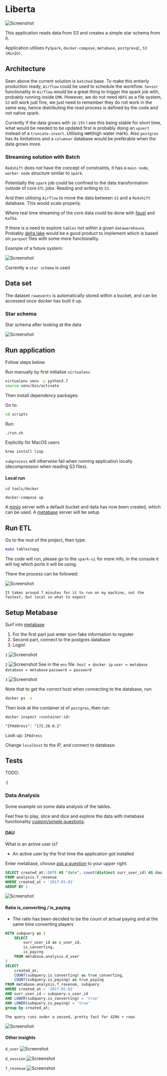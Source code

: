 # Liberta

![Screenshot](/img/libertaoverview.png)

This application reads data from S3 and creates a simple star schema from it.

Application utilises `PySpark`, `docker-compose`, `metabase`, `postgresql`, `S3 (MinIO)`.

## Architecture

Seen above the current solution is `batched` base. To make this entierly production ready, `Airflow` could be used
to schedule the workflow. `Sensor` functionality in `Airflow` would be a great thing to trigger the spark job with, 
probably running inside `EMR`. However, we do not need `HDFS` as a file system, `S3` will work just fine,
we just need to remember they do not work in the same way, hence distributing the read process is defined by the code and 
not native spark.

Currently if the data grows with `10-15%` I see this being stable for short time, what would be needed to be updated
first is probably doing an `upsert` instead of a `truncate-insert`. Utilising `HWM`(high water mark).
Also `postgres` has its limitations and a `columnar` database would be preferable when the data grows more.

### Streaming solution with Batch

`Redshift` does not have the concept of constraints, it has a `main node`, `worker node` structure similar to `spark`.

Potentially the `spark` job could be confined to the data transformation outside of core `ETL` jobs. Reading and writing to `S3`.

And then utilising `Airflow` to move the data between `S3` and a `Redshift` database. This would scale properly.

Where real time streaming of the core data could be done with [faust](https://faust.readthedocs.io/en/latest/) and `Kafka`.

If there is a need to explore `tables` not within a given `datawarehouse`. Probably [delta lake](https://delta.io/) 
would be a good product to implement which is based on `parquet` files with some more functionality.

Example of a future system:

![Screenshot](/img/propersystem.png)


Currently a `star schema` is used 
## Data set

The dataset `rawevents` is automatically stored within a bucket, and can be accessed once docker has built it up.

### Star schema

Star schema after looking at the data

![Screenshot](/img/starschema.png)

## Run application

Follow steps below.

Run manually by first initialise `virtualenv`  

```bash
virtualenv venv -p python3.7
source venv/bin/activate
```

Then install dependency packages:

Go to:
```bash
cd scripts
```
Run:
```bash
./run.sh
```

Explicitly for MacOS users

```bash
brew install lzop
```

`subprocess` will otherwise fail when running application locally (decompression when reading S3 files).

#### Local run

`cd tools/docker`

```bash
docker-compose up
```

A [minio](http://127.0.0.1:9000/minio/rawdata/) server with a default bucket and data has now been created, which can be used.
A [metabase](http://localhost:3000) server will be setup

## Run ETL

Go to the root of the project, then type:

```bash
make tablestopg
```

The code will run, please go to the `spark-ui` for more info, in the console it will log which ports it will be using.

There the process can be followed:

![Screenshot](/img/spark-ui-progress2.png)

`It takes around 7 minutes for it to run on my machine, not the fastest, but local so what to expect`

## Setup Metabase

Surf into [metabase](http://localhost:3000)

1) For the first part just enter som fake information to register
2) Second part, connect to the postgres database
3) Login!

`1`
![Screenshot](/img/signup.png)

`2`
![Screenshot](/img/enterstuff.png)
See in the `env` file.
`host = docker ip` 
`user = metabase`
`database = metabase`
`password = password`

`3`
![Screenshot](/img/getinmetabase.png)

Note that to get the correct host when connecting to the database, run:

```bash
docker ps -a
```

Then look at the container id of `postgres`, then run:

```bash
docker inspect <container-id>
```

`"IPAddress": "172.28.0.2"`

Look up: `IPAdress`

Change `localhost` to the IP, and connect to database.

## Tests

TODO:

:(

### Data Analysis

Some example on some data analysis of the tables.

Feel free to play, slice and dice and explore the data with metabase functionality [custom/simple questions](https://www.metabase.com/docs/latest/users-guide/custom-questions.html).

#### DAU

What is an active user is?

- An active user by the first time the application got installed

Enter metabase, choose [ask a question](https://metabase.com/docs/v0.12.0/users-guide/03-asking-questions.html) to your upper right.

```sql
SELECT created_at::DATE AS "date", count(distinct surr_user_id) AS dau          	
FROM analysis.f_revenue
WHERE created_at > '2017-01-01'
GROUP BY 1
```
![Screenshot](/img/dau.png)

#### Ratio is_converting / is_paying

- The ratio has been decided to be the count of actual paying and at the same time converting players

```sql
WITH subquery as (
    SELECT
        surr_user_id as s_user_id,
        is_converting,
        is_paying
    FROM metabase.analysis.d_user
)
SELECT
    created_at,
    COUNT(subquery.is_converting) as true_converting,
    COUNT(subquery.is_paying) as true_paying
FROM metabase.analysis.f_revenue, subquery
WHERE created_at > '2017-01-01'
AND surr_user_id = subquery.s_user_id
AND LOWER(subquery.is_converting) = 'true'
AND LOWER(subquery.is_paying) = 'true'
group by created_at;
```

`The query runs under a second, pretty fast for 420k + rows`

![Screenshot](/img/is_converting_is_paying2.png)

#### Other insights

`d_user`
![Screenshot](/img/d_user.png)

`d_session`
![Screenshot](/img/d_session.png)

`f_revenue`
![Screenshot](/img/f_revenue.png)